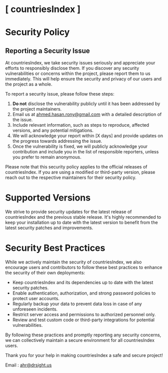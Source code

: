 # [ countriesIndex ]

# Security Policy

## Reporting a Security Issue

At countriesIndex, we take security issues seriously and appreciate your efforts to responsibly disclose them. If you discover any security vulnerabilities or concerns within the project, please report them to us immediately. This will help ensure the security and privacy of our users and the project as a whole.

To report a security issue, please follow these steps:

1. **Do not** disclose the vulnerability publicly until it has been addressed by the project maintainers.
2. Email us at [ahmed.hasan.rony@gmail.com](mailto:ahmed.hasan.rony@gmail.com) with a detailed description of the issue.
3. Include relevant information, such as steps to reproduce, affected versions, and any potential mitigations.
4. We will acknowledge your report within [X days] and provide updates on the progress towards addressing the issue.
5. Once the vulnerability is fixed, we will publicly acknowledge your contribution and include you in the list of responsible reporters, unless you prefer to remain anonymous.

Please note that this security policy applies to the official releases of countriesIndex. If you are using a modified or third-party version, please reach out to the respective maintainers for their security policy.

# Supported Versions

We strive to provide security updates for the latest release of countriesIndex and the previous stable release. It's highly recommended to keep your installation up to date with the latest version to benefit from the latest security patches and improvements.

# Security Best Practices

While we actively maintain the security of countriesIndex, we also encourage users and contributors to follow these best practices to enhance the security of their own deployments:

- Keep countriesIndex and its dependencies up to date with the latest security patches.
- Enable authentication, authorization, and strong password policies to protect user accounts.
- Regularly backup your data to prevent data loss in case of any unforeseen incidents.
- Restrict server access and permissions to authorized personnel only.
- Review and test custom code or third-party integrations for potential vulnerabilities.

By following these practices and promptly reporting any security concerns, we can collectively maintain a secure environment for all countriesIndex users.

Thank you for your help in making countriesIndex a safe and secure project!

Email : [ahr@drsight.us](mailto:ahr@drsight.us)


